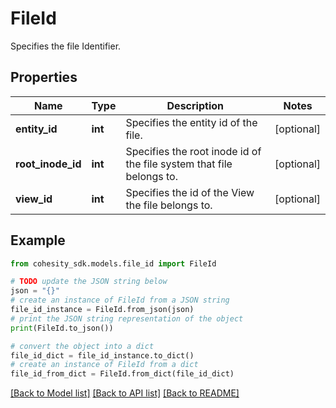 # FileId

Specifies the file Identifier.

## Properties

Name | Type | Description | Notes
------------ | ------------- | ------------- | -------------
**entity_id** | **int** | Specifies the entity id of the file. | [optional] 
**root_inode_id** | **int** | Specifies the root inode id of the file system that file belongs to. | [optional] 
**view_id** | **int** | Specifies the id of the View the file belongs to. | [optional] 

## Example

```python
from cohesity_sdk.models.file_id import FileId

# TODO update the JSON string below
json = "{}"
# create an instance of FileId from a JSON string
file_id_instance = FileId.from_json(json)
# print the JSON string representation of the object
print(FileId.to_json())

# convert the object into a dict
file_id_dict = file_id_instance.to_dict()
# create an instance of FileId from a dict
file_id_from_dict = FileId.from_dict(file_id_dict)
```
[[Back to Model list]](../README.md#documentation-for-models) [[Back to API list]](../README.md#documentation-for-api-endpoints) [[Back to README]](../README.md)



